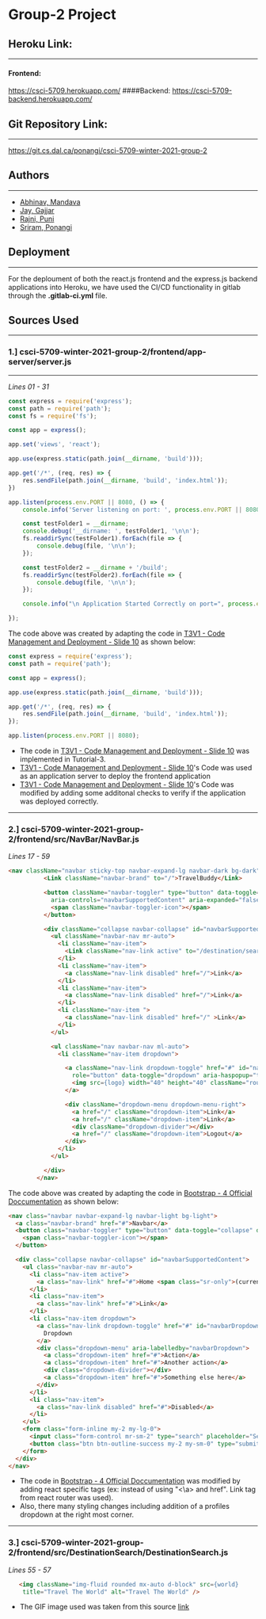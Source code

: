 <!--- The following README.md sample file was adapted from https://gist.github.com/PurpleBooth/109311bb0361f32d87a2#file-readme-template-md by Gabriella Mosquera for academic use ---> 
<!--- You may delete any comments in this sample README.md file. If needing to use as a .txt file then simply delete all comments, edit as needed, and save as a README.txt file --->

# Group-2 Project

## Heroku Link:
---
#### Frontend:
https://csci-5709.herokuapp.com/
####Backend:
https://csci-5709-backend.herokuapp.com/

## Git Repository Link:
---
https://git.cs.dal.ca/ponangi/csci-5709-winter-2021-group-2


## Authors
---
* [Abhinav, Mandava](abhinavm@dal.ca)
* [Jay, Gajjar](jy386888@dal.ca)
* [Rajni, Puni](rj364202@dal.ca)
* [Sriram, Ponangi](sriram.ponangi@dal.ca)

## Deployment
---
For the deploument of both the react.js frontend and the express.js backend applications into Heroku, we have used the CI/CD functionality in gitlab through the **.gitlab-ci.yml** file.

## Sources Used
---


### 1.] csci-5709-winter-2021-group-2/frontend/app-server/server.js
---
*Lines 01 - 31*

```js
const express = require('express');
const path = require('path');
const fs = require('fs');

const app = express();

app.set('views', 'react');

app.use(express.static(path.join(__dirname, 'build')));

app.get('/*', (req, res) => {
    res.sendFile(path.join(__dirname, 'build', 'index.html'));
})

app.listen(process.env.PORT || 8080, () => {
    console.info('Server listening on port: ', process.env.PORT || 8080);

    const testFolder1 = __dirname;
    console.debug('__dirname: ', testFolder1, '\n\n');
    fs.readdirSync(testFolder1).forEach(file => {
        console.debug(file, '\n\n');
    });

    const testFolder2 = __dirname + '/build';
    fs.readdirSync(testFolder2).forEach(file => {
        console.debug(file, '\n\n');
    });

    console.info("\n Application Started Correctly on port=", process.env.PORT || 8080, '\n');

});


```

The code above was created by adapting the code in [T3V1 - Code Management and Deployment - Slide 10](https://dal.brightspace.com/d2l/le/content/143362/viewContent/2217354/View) as shown below: 

```js
const express = require('express');
const path = require('path');

const app = express();

app.use(express.static(path.join(__dirname, 'build')));

app.get('/*', (req, res) => {
    res.sendFile(path.join(__dirname, 'build', 'index.html'));
});

app.listen(process.env.PORT || 8080);

```

- The code in [T3V1 - Code Management and Deployment - Slide 10](https://dal.brightspace.com/d2l/le/content/143362/viewContent/2217354/View) was implemented in Tutorial-3.
- [T3V1 - Code Management and Deployment - Slide 10](https://dal.brightspace.com/d2l/le/content/143362/viewContent/2217354/View)'s Code was used as an application server to deploy the frontend application
- [T3V1 - Code Management and Deployment - Slide 10](https://dal.brightspace.com/d2l/le/content/143362/viewContent/2217354/View)'s Code was modified by adding some additonal checks to verify if the application was deployed correctly.

---
### 2.]  csci-5709-winter-2021-group-2/frontend/src/NavBar/NavBar.js

*Lines 17 - 59*

```HTML
<nav className="navbar sticky-top navbar-expand-lg navbar-dark bg-dark">          
          <Link className="navbar-brand" to="/">TravelBuddy</Link>

          <button className="navbar-toggler" type="button" data-toggle="collapse" data-target="#navbarSupportedContent"
            aria-controls="navbarSupportedContent" aria-expanded="false" aria-label="Toggle navigation">
            <span className="navbar-toggler-icon"></span>
          </button>

          <div className="collapse navbar-collapse" id="navbarSupportedContent">
            <ul className="navbar-nav mr-auto">
              <li className="nav-item">
                <Link className="nav-link active" to="/destination/search">Destinations</Link>
              </li>
              <li className="nav-item">
                <a className="nav-link disabled" href="/">Link</a>
              </li>
              <li className="nav-item">
                <a className="nav-link disabled" href="/">Link</a>
              </li>
              <li className="nav-item ">
                <a className="nav-link disabled" href="/" >Link</a>
              </li>
            </ul>

            <ul className="nav navbar-nav ml-auto">
              <li className="nav-item dropdown">

                <a className="nav-link dropdown-toggle" href="#" id="navbarDropdownMenuLink"
                  role="button" data-toggle="dropdown" aria-haspopup="true" aria-expanded="false">
                  <img src={logo} width="40" height="40" className="rounded-circle" />
                </a>

                <div className="dropdown-menu dropdown-menu-right">
                  <a href="/" className="dropdown-item">Link</a>
                  <a href="/" className="dropdown-item">Link</a>
                  <div className="dropdown-divider"></div>
                  <a href="/" className="dropdown-item">Logout</a>
                </div>
              </li>
            </ul>

          </div>
        </nav>   
```

The code above was created by adapting the code in [Bootstrap - 4 Official Doccumentation](https://getbootstrap.com/docs/4.0/components/navbar/#supported-content) as shown below: 

```HTML
<nav class="navbar navbar-expand-lg navbar-light bg-light">
  <a class="navbar-brand" href="#">Navbar</a>
  <button class="navbar-toggler" type="button" data-toggle="collapse" data-target="#navbarSupportedContent" aria-controls="navbarSupportedContent" aria-expanded="false" aria-label="Toggle navigation">
    <span class="navbar-toggler-icon"></span>
  </button>

  <div class="collapse navbar-collapse" id="navbarSupportedContent">
    <ul class="navbar-nav mr-auto">
      <li class="nav-item active">
        <a class="nav-link" href="#">Home <span class="sr-only">(current)</span></a>
      </li>
      <li class="nav-item">
        <a class="nav-link" href="#">Link</a>
      </li>
      <li class="nav-item dropdown">
        <a class="nav-link dropdown-toggle" href="#" id="navbarDropdown" role="button" data-toggle="dropdown" aria-haspopup="true" aria-expanded="false">
          Dropdown
        </a>
        <div class="dropdown-menu" aria-labelledby="navbarDropdown">
          <a class="dropdown-item" href="#">Action</a>
          <a class="dropdown-item" href="#">Another action</a>
          <div class="dropdown-divider"></div>
          <a class="dropdown-item" href="#">Something else here</a>
        </div>
      </li>
      <li class="nav-item">
        <a class="nav-link disabled" href="#">Disabled</a>
      </li>
    </ul>
    <form class="form-inline my-2 my-lg-0">
      <input class="form-control mr-sm-2" type="search" placeholder="Search" aria-label="Search">
      <button class="btn btn-outline-success my-2 my-sm-0" type="submit">Search</button>
    </form>
  </div>
</nav>
```

- The code in [Bootstrap - 4 Official Doccumentation](https://getbootstrap.com/docs/4.0/components/navbar/#supported-content) was modified by adding react specific tags (ex: instead of using "<\a> and href". Link tag from react router was used).
- Also, there many styling changes including addition of a profiles dropdown at the right most corner.

---
### 3.]  csci-5709-winter-2021-group-2/frontend/src/DestinationSearch/DestinationSearch.js

*Lines 55 - 57*
```HTML
   <img className="img-fluid rounded mx-auto d-block" src={world} 
    title="Travel The World" alt="Travel The World" />
```
- The GIF image used was taken from this source [link](https://giphy.com/gifs/travel-holiday-journey-toelXGUsYD6vtCN408)



